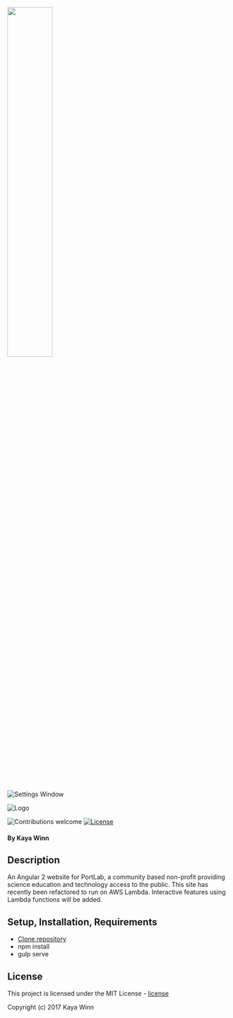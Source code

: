 <img src="https://cloud.githubusercontent.com/assets/5551534/26515028/4f3db1ac-422b-11e7-965a-f15328a50f47.png" width="45%"></img>

![Settings Window](https://raw.github.com/kwinn/Portlab/img/Portlab.jpeg)

![Logo](winnk.github.com/Portlab/img/Portlab.jpeg)


 ![Contributions welcome](https://img.shields.io/badge/contributions-welcome-brightgreen.svg)  [![License](https://img.shields.io/badge/license-MIT%20License-brightgreen.svg)](https://opensource.org/licenses/MIT)

#### By Kaya Winn

## Description
An Angular 2 website for PortLab, a community based non-profit providing science education and technology access to the public. This site has recently been refactored to run on AWS Lambda. Interactive features using Lambda functions will be added.


## Setup, Installation, Requirements
* [Clone repository]
* npm install
* gulp serve


## License
This project is licensed under the MIT License - [license]

Copyright (c) 2017 Kaya Winn

[apikey]: https://developer.betterdoctor.com/
[Clone repository]: https://github.com/winnk/portlab.git
[issue]: https://github.com/winnk/portlab/issues
[license]: https://opensource.org/licenses/MIT
